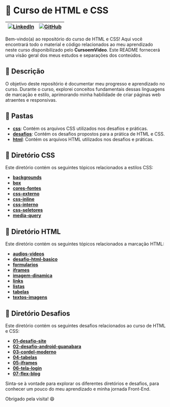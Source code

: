# 🌟 Curso de HTML e CSS

| [![LinkedIn](https://img.shields.io/badge/LinkedIn-gray?style=for-the-badge&logo=linkedin)](https://br.linkedin.com/in/pedro-henrique-stolber-674679181) | [![GitHub](https://img.shields.io/badge/GitHub-gray?style=for-the-badge&logo=github)](https://github.com/stolber) |
|---|---|

Bem-vindo(a) ao repositório do curso de HTML e CSS! Aqui você encontrará todo o material e código relacionados ao meu aprendizado neste curso disponibilizado pelo **CursoemVideo**. Este README fornecerá uma visão geral dos meus estudos e separações dos conteúdos.

## 📄 Descrição

O objetivo deste repositório é documentar meu progresso e aprendizado no curso. Durante o curso, explorei conceitos fundamentais dessas linguagens de marcação e estilo, aprimorando minha habilidade de criar páginas web atraentes e responsivas.

## 📂 Pastas

- **[css](./css)**: Contém os arquivos CSS utilizados nos desafios e práticas.
- **[desafios](./desafios)**: Contém os desafios propostos para a prática de HTML e CSS.
- **[html](./html)**: Contém os arquivos HTML utilizados nos desafios e práticas.

## 📁 Diretório CSS

Este diretório contém os seguintes tópicos relacionados a estilos CSS:

- **[backgrounds](./css/backgrounds)** 
- **[box](./css/box)** 
- **[cores-fontes](./css/cores-fontes)** 
- **[css-externo](./css/css-externo)** 
- **[css-inline](./css/css-inline)**
- **[css-interno](./css/css-interno)** 
- **[css-seletores](./css/css-seletores)** 
- **[media-query](./css/media-query)** 

## 📁 Diretório HTML

Este diretório contém os seguintes tópicos relacionados a marcação HTML:

- **[audios-videos](./html/audios-videos)** 
- **[desafio-html-basico](./html/desafio-html-basico)** 
- **[formularios](./html/formularios)** 
- **[iframes](./html/iframes)** 
- **[imagem-dinamica](./html/imagem-dinamica)** 
- **[links](./html/links)** 
- **[listas](./html/listas)** 
- **[tabelas](./html/tabelas)** 
- **[textos-imagens](./html/textos-imagens)**

## 🎯 Diretório Desafios

Este diretório contém os seguintes desafios relacionados ao curso de HTML e CSS:

- **[01-desafio-site](./desafios/01-desafio-site)**
- **[02-desafio-android-guanabara](./desafios/02-desafio-android-guanabara)** 
- **[03-cordel-moderno](./desafios/03-cordel-moderno)**
- **[04-tabelas](./desafios/04-tabelas)**
- **[05-iframes](./desafios/05-iframes)**
- **[06-tela-login](./desafios/06-tela-login)**
- **[07-flex-blog](./desafios/07-flex-blog)**

Sinta-se à vontade para explorar os diferentes diretórios e desafios, para conhecer um pouco do meu aprendizado e minha jornada Front-End. 

Obrigado pela visita! 😄

